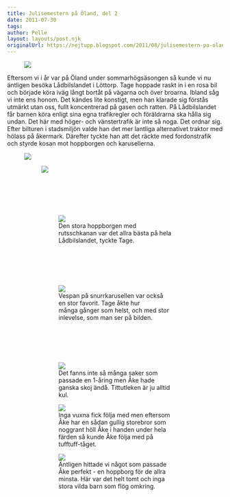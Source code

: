 ```yaml
---
title: Julisemestern på Öland, del 2
date: 2011-07-30
tags: 	
author: Pelle
layout: layouts/post.njk
originalUrl: https://nejtupp.blogspot.com/2011/08/julisemestern-pa-oland-del-2.html
---
```




<figure>
	<img src="../../../img/2011/07/O%25CC%2588land+-+La%25CC%258Adbilslandet-_MG_7721.jpg">
</figure>

Eftersom vi i år var på Öland under sommarhögsäsongen så kunde vi nu äntligen besöka Lådbilslandet i Löttorp. Tage hoppade raskt in i en rosa bil och började köra iväg långt bortåt på vägarna och över broarna. Ibland såg vi inte ens honom. Det kändes lite konstigt, men han klarade sig förstås utmärkt utan oss, fullt koncentrerad på gasen och ratten. På Lådbilslandet får barnen köra enligt sina egna trafikregler och föräldrarna ska hålla sig undan. Det här med höger- och vänstertrafik är inte så noga. Det ordnar sig. Efter bilturen i stadsmiljön valde han det mer lantliga alternativet traktor med hölass på åkermark. Därefter tyckte han att det räckte med fordonstrafik och styrde kosan mot hoppborgen och karusellerna.</div>

<figure>
	<img src="../../../img/2011/07/O%25CC%2588land+-+La%25CC%258Adbilslandet-_MG_7724.jpg"></div>

<figure>
	<img src="../../../img/2011/07/O%25CC%2588land+-+La%25CC%258Adbilslandet-_MG_7731.jpg"></div><br><br><br><br><br><br>

<figure>
	<img src="../../../img/2011/07/O%25CC%2588land+-+La%25CC%258Adbilslandet-_MG_7741.jpg">
	<figcaption>Den stora hoppborgen med rutsschkanan var det allra bästa på hela Lådbilslandet, tyckte Tage.</figcaption>
</figure><br><br><br><br>

<figure>
	<img src="../../../img/2011/07/O%25CC%2588land+-+La%25CC%258Adbilslandet-_MG_7761.jpg">
	<figcaption>Vespan på snurrkarusellen var också en stor favorit. Tage åkte hur många gånger som helst, och med stor inlevelse, som man ser på bilden.</figcaption>
</figure><br><br><br><br>

<figure>
	<img src="../../../img/2011/07/O%25CC%2588land+-+La%25CC%258Adbilslandet-_MG_7745.jpg">
	<figcaption>Det fanns inte så många saker som passade en 1-åring men Åke hade ganska skoj ändå. Tittutleken är ju alltid kul.</figcaption>
</figure>

<figure>
	<img src="../../../img/2011/07/O%25CC%2588land+-+La%25CC%258Adbilslandet-_MG_7765.jpg">
	<figcaption>Inga vuxna fick följa med men eftersom Åke har en sådan gullig storebror som noggrant höll Åke i handen under hela färden så kunde Åke följa med på tufftuff-tåget.</figcaption>
</figure>

<figure>
	<img src="../../../img/2011/07/O%25CC%2588land+-+La%25CC%258Adbilslandet-_MG_7782.jpg">
	<figcaption>Äntligen hittade vi något som passade Åke perfekt - en hoppborg för de allra minsta. Här var det helt tomt och inga stora vilda barn som flög omkring.</figcaption>
</figure>

